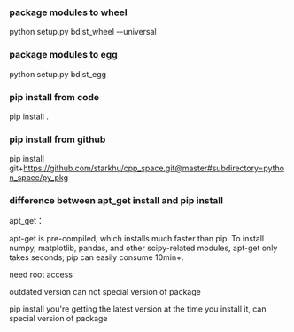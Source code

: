 ### package modules to wheel
python setup.py bdist_wheel  --universal

### package modules to egg 
python setup.py bdist_egg

### pip install from code
pip install . 

### pip install from github
pip install git+https://github.com/starkhu/cpp_space.git@master#subdirectory=python_space/py_pkg

### difference between apt_get install and pip install
apt_get：

apt-get is pre-compiled, which installs much faster than pip.
To install numpy, matplotlib, pandas, and other scipy-related modules, apt-get only takes seconds; pip can easily consume 10min+.

need root access

outdated version
can not special version of package


pip install
you're getting the latest version at the time you install it,
can special version of package

